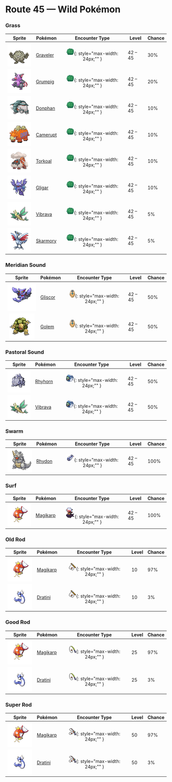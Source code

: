 # Route 45 — Wild Pokémon

### Grass

| Sprite | Pokémon | Encounter Type | Level | Chance |
|:------:|---------|:--------------:|-------|--------|
| ![Graveler](../../assets/sprites/graveler/front.gif "Graveler: A slow walker, it rolls to move. It pays no attention to any object that happens to be in its path.") | [Graveler](../../pokemon/graveler.md) | ![Grass](../../assets/encounter_types/grass.png "Grass"){: style="max-width: 24px;"" }| 42 – 45 | 30% |
| ![Grumpig](../../assets/sprites/grumpig/front.gif "Grumpig: It can perform odd dance steps to influence foes. Its style of dancing became hugely popular overseas.") | [Grumpig](../../pokemon/grumpig.md) | ![Grass](../../assets/encounter_types/grass.png "Grass"){: style="max-width: 24px;"" }| 42 – 45 | 20% |
| ![Donphan](../../assets/sprites/donphan/front.gif "Donphan: The longer and bigger its tusks, the higher its rank in its herd. The tusks take long to grow.") | [Donphan](../../pokemon/donphan.md) | ![Grass](../../assets/encounter_types/grass.png "Grass"){: style="max-width: 24px;"" }| 42 – 45 | 10% |
| ![Camerupt](../../assets/sprites/camerupt/front.gif "Camerupt: It lives in the crater of a volcano. It is well known that the humps on its back erupt every 10 years.") | [Camerupt](../../pokemon/camerupt.md) | ![Grass](../../assets/encounter_types/grass.png "Grass"){: style="max-width: 24px;"" }| 42 – 45 | 10% |
| ![Torkoal](../../assets/sprites/torkoal/front.gif "Torkoal: You find abandoned coal mines full of them. They dig tirelessly in search of coal.") | [Torkoal](../../pokemon/torkoal.md) | ![Grass](../../assets/encounter_types/grass.png "Grass"){: style="max-width: 24px;"" }| 42 – 45 | 10% |
| ![Gligar](../../assets/sprites/gligar/front.gif "Gligar: It usually clings to cliffs. When it spots its prey, it spreads its wings and glides down to attack.") | [Gligar](../../pokemon/gligar.md) | ![Grass](../../assets/encounter_types/grass.png "Grass"){: style="max-width: 24px;"" }| 42 – 45 | 10% |
| ![Vibrava](../../assets/sprites/vibrava/front.gif "Vibrava: It vibrates its wings vigorously, creating ultrasonic waves that cause serious headaches.") | [Vibrava](../../pokemon/vibrava.md) | ![Grass](../../assets/encounter_types/grass.png "Grass"){: style="max-width: 24px;"" }| 42 – 45 | 5% |
| ![Skarmory](../../assets/sprites/skarmory/front.gif "Skarmory: After nesting in bramble bushes, the wings of its chicks grow hard from scratches by thorns.") | [Skarmory](../../pokemon/skarmory.md) | ![Grass](../../assets/encounter_types/grass.png "Grass"){: style="max-width: 24px;"" }| 42 – 45 | 5% |

### Meridian Sound

| Sprite | Pokémon | Encounter Type | Level | Chance |
|:------:|---------|:--------------:|-------|--------|
| ![Gliscor](../../assets/sprites/gliscor/front.gif "Gliscor: Its flight is soundless. It uses its lengthy tail to carry off its prey... Then its elongated fangs do the rest.") | [Gliscor](../../pokemon/gliscor.md) | ![Meridian Sound](../../assets/encounter_types/meridian_sound.png "Meridian Sound"){: style="max-width: 24px;"" }| 42 – 45 | 50% |
| ![Golem](../../assets/sprites/golem/front.gif "Golem: It is capable of blowing itself up. It uses this explosive force to jump from mountain to mountain.") | [Golem](../../pokemon/golem.md) | ![Meridian Sound](../../assets/encounter_types/meridian_sound.png "Meridian Sound"){: style="max-width: 24px;"" }| 42 – 45 | 50% |

### Pastoral Sound

| Sprite | Pokémon | Encounter Type | Level | Chance |
|:------:|---------|:--------------:|-------|--------|
| ![Rhyhorn](../../assets/sprites/rhyhorn/front.gif "Rhyhorn: It doesn’t care if there is anything in its way. It just charges and destroys all obstacles.") | [Rhyhorn](../../pokemon/rhyhorn.md) | ![Pastoral Sound](../../assets/encounter_types/pastoral_sound.png "Pastoral Sound"){: style="max-width: 24px;"" }| 42 – 45 | 50% |
| ![Vibrava](../../assets/sprites/vibrava/front.gif "Vibrava: It vibrates its wings vigorously, creating ultrasonic waves that cause serious headaches.") | [Vibrava](../../pokemon/vibrava.md) | ![Pastoral Sound](../../assets/encounter_types/pastoral_sound.png "Pastoral Sound"){: style="max-width: 24px;"" }| 42 – 45 | 50% |

### Swarm

| Sprite | Pokémon | Encounter Type | Level | Chance |
|:------:|---------|:--------------:|-------|--------|
| ![Rhydon](../../assets/sprites/rhydon/front.gif "Rhydon: Its brain developed when it began walking on hind legs. Its thick hide protects it even in magma.") | [Rhydon](../../pokemon/rhydon.md) | ![Swarm](../../assets/encounter_types/swarm.png "Swarm"){: style="max-width: 24px;"" }| 42 – 45 | 100% |

### Surf

| Sprite | Pokémon | Encounter Type | Level | Chance |
|:------:|---------|:--------------:|-------|--------|
| ![Magikarp](../../assets/sprites/magikarp/front.gif "Magikarp: For no reason, it jumps and splashes about, making it easy for predators like PIDGEOTTO to catch it mid-jump.") | [Magikarp](../../pokemon/magikarp.md) | ![Surf](../../assets/encounter_types/surf.png "Surf"){: style="max-width: 24px;"" }| 42 – 45 | 100% |

### Old Rod

| Sprite | Pokémon | Encounter Type | Level | Chance |
|:------:|---------|:--------------:|-------|--------|
| ![Magikarp](../../assets/sprites/magikarp/front.gif "Magikarp: For no reason, it jumps and splashes about, making it easy for predators like PIDGEOTTO to catch it mid-jump.") | [Magikarp](../../pokemon/magikarp.md) | ![Old Rod](../../assets/encounter_types/old_rod.png "Old Rod"){: style="max-width: 24px;"" }| 10 | 97% |
| ![Dratini](../../assets/sprites/dratini/front.gif "Dratini: This Pokémon is full of life energy. It continually sheds its skin and grows steadily larger.") | [Dratini](../../pokemon/dratini.md) | ![Old Rod](../../assets/encounter_types/old_rod.png "Old Rod"){: style="max-width: 24px;"" }| 10 | 3% |

### Good Rod

| Sprite | Pokémon | Encounter Type | Level | Chance |
|:------:|---------|:--------------:|-------|--------|
| ![Magikarp](../../assets/sprites/magikarp/front.gif "Magikarp: For no reason, it jumps and splashes about, making it easy for predators like PIDGEOTTO to catch it mid-jump.") | [Magikarp](../../pokemon/magikarp.md) | ![Good Rod](../../assets/encounter_types/good_rod.png "Good Rod"){: style="max-width: 24px;"" }| 25 | 97% |
| ![Dratini](../../assets/sprites/dratini/front.gif "Dratini: This Pokémon is full of life energy. It continually sheds its skin and grows steadily larger.") | [Dratini](../../pokemon/dratini.md) | ![Good Rod](../../assets/encounter_types/good_rod.png "Good Rod"){: style="max-width: 24px;"" }| 25 | 3% |

### Super Rod

| Sprite | Pokémon | Encounter Type | Level | Chance |
|:------:|---------|:--------------:|-------|--------|
| ![Magikarp](../../assets/sprites/magikarp/front.gif "Magikarp: For no reason, it jumps and splashes about, making it easy for predators like PIDGEOTTO to catch it mid-jump.") | [Magikarp](../../pokemon/magikarp.md) | ![Super Rod](../../assets/encounter_types/super_rod.png "Super Rod"){: style="max-width: 24px;"" }| 50 | 97% |
| ![Dratini](../../assets/sprites/dratini/front.gif "Dratini: This Pokémon is full of life energy. It continually sheds its skin and grows steadily larger.") | [Dratini](../../pokemon/dratini.md) | ![Super Rod](../../assets/encounter_types/super_rod.png "Super Rod"){: style="max-width: 24px;"" }| 50 | 3% |

